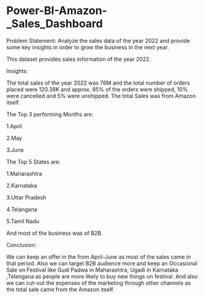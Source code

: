 # Power-BI-Amazon-_Sales_Dashboard


Problem Statement:
Analyze the sales data of the year 2022 and provide some key insights in order to grow the business in the next year.

This dataset provides sales information of the year 2022.


Insights:


The total sales of the year 2022 was 76M and the total number of orders placed were 120.38K and approx. 85% of the orders were shipped, 10% were cancelled and 5% were unshipped. The total Sales was from Amazon itself.

The Top 3 performing Months are:

1.April

2.May

3.June

The Top 5 States are:

1.Maharashtra

2.Karnataka

3.Uttar Pradesh

4.Telangana

5.Tamil Nadu

And most of the business was of B2B.

Conclusion:

We can keep an offer in the from April-June as most of the sales came in that period. Also we can target B2B audience more and keep an Occasional Sale on Festival like Gudi Padwa in Maharashtra, Ugadi in Karnataka ,Telangana as people are more likely to buy new things on festival.
And also we can cut-out the expenses of the marketing through other channels as the total sale came from the Amazon itself.
